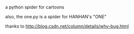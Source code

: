 a python spider for cartoons

also, the one.py is a spider for HANHAN's "ONE"

thanks to http://blog.csdn.net/column/details/why-bug.html
